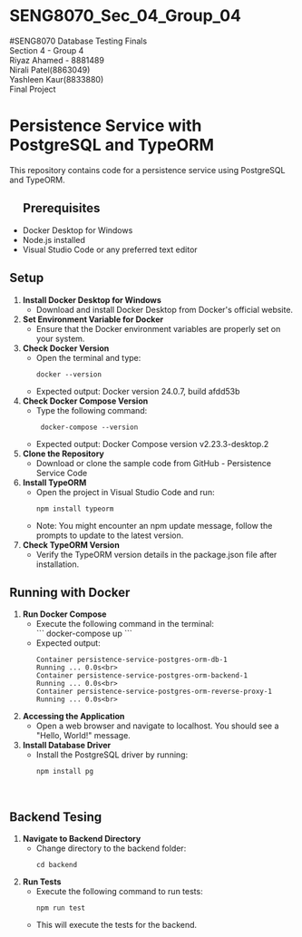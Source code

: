 # SENG8070_Sec_04_Group_04

#SENG8070 Database Testing Finals <br>
Section 4 - Group 4 <br>
Riyaz Ahamed - 8881489 <br>
Nirali Patel(8863049) <br>
Yashleen Kaur(8833880) <br>
Final Project

<h1><b>Persistence Service with PostgreSQL and TypeORM</b></h1>
This repository contains code for a persistence service using PostgreSQL and TypeORM.

<ul><h2><b></b>Prerequisites</b></h2>
<li>Docker Desktop for Windows</li>
<li>Node.js installed</li>
<li>Visual Studio Code or any preferred text editor</li>
</ul>

<h2><b></b>Setup</b></h2>
<ol>
  <li><b>Install Docker Desktop for Windows</b>
  <ul>
    <li>Download and install Docker Desktop from Docker's official website.</li>
  </ul>
  </li>
  <li><b>Set Environment Variable for Docker</b>
  <ul>
    <li>Ensure that the Docker environment variables are properly set on your system.</li>
  </ul>
  </li>
  <li><b>Check Docker Version</b>
  <ul> 
    <li>Open the terminal and type:<br> 
   
  ```
  docker --version
  ```

</li><li>Expected output: Docker version 24.0.7, build afdd53b</li>
  </ul>
  </li>
   <li><b>Check Docker Compose Version</b>
  <ul>
    <li>Type the following command:<br>   
      
  ```
   docker-compose --version
  ``` 
      
  </li><li>Expected output: Docker Compose version v2.23.3-desktop.2</li>
  </ul>
  </li>
   <li><b>Clone the Repository</b>
  <ul>
    <li>Download or clone the sample code from GitHub - Persistence Service Code</li>
  </ul>
  </li>
   <li><b>Install TypeORM</b>
  <ul>
    <li>Open the project in Visual Studio Code and run:<br> 

      
   ```
   npm install typeorm
   ```
</li><li>Note: You might encounter an npm update message, follow the prompts to update to the latest version.</li>
  </ul>
  </li>
   <li><b>Check TypeORM Version</b>
  <ul>
    <li>Verify the TypeORM version details in the package.json file after installation.</li>
  </ul>
  </li>
  
</ol>

<h2>Running with Docker</h2>
<ol>
  <li><b>Run Docker Compose</b>
  <ul>
    <li>Execute the following command in the terminal:<br>
```      
docker-compose up
```    
    </li>
    <li>Expected output:<br>

   ```
   Container persistence-service-postgres-orm-db-1                Running ... 0.0s<br>
   Container persistence-service-postgres-orm-backend-1           Running ... 0.0s<br>
   Container persistence-service-postgres-orm-reverse-proxy-1     Running ... 0.0s<br>
   ```
      
</li>
    
  </ul>
  </li>
  <li>
    <b>Accessing the Application</b>
    <ul>
      <li>Open a web browser and navigate to localhost. You should see a "Hello, World!" message.</li>
    </ul>
  </li>
  <li>
    <b>Install Database Driver</b>
    <ul>
      <li>Install the PostgreSQL driver by running:<br>

        
  ```    
  npm install pg
  ```  
  </li></ul>
  </li>
</ol>
<br>
<h2><b>Backend Tesing</b></h2>
<ol>
  <li>
    <b>Navigate to Backend Directory</b>
    <ul>
      <li>Change directory to the backend folder:<br>

        
  ```      
  cd backend
  ```    
        
  </li></ul>
  </li>
   <li>
    <b>Run Tests</b>
    <ul>
      <li>Execute the following command to run tests:<br>



  ```
  npm run test
  ```

  
   </li><li>This will execute the tests for the backend.</li>   
    </ul>
  </li>
</ol>
